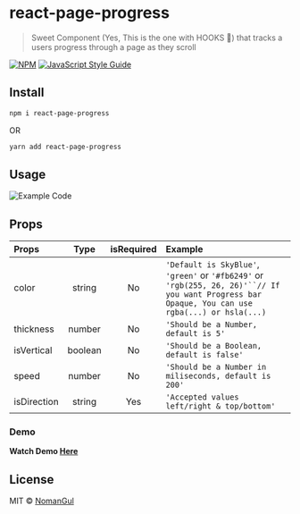 # react-page-progress

> Sweet Component (Yes, This is the one with HOOKS 🚀) that tracks a users progress through a page as they scroll

[![NPM](https://img.shields.io/npm/v/react-page-progress.svg)](https://www.npmjs.com/package/react-page-progress) [![JavaScript Style Guide](https://img.shields.io/badge/code_style-standard-brightgreen.svg)](https://standardjs.com)

## Install

```bash
npm i react-page-progress
```

OR

```bash
yarn add react-page-progress
```

## Usage

![Example Code](/src/demo/code.png?raw=true)

## Props

| Props  |  Type  | isRequired | Example                                                                                                                                            |
| :----- | :----: | :--------: | :------------------------------------------------------------------------------------------------------------------------------------------------- |
| color  | string |     No     | `'Default is SkyBlue'`, `'green'` or `'#fb6249'` or ` 'rgb(255, 26, 26)'``// If you want Progress bar Opaque, You can use rgba(...) or hsla(...) ` |
| thickness  | number |     No     | `'Should be a Number, default is 5'`                                                                                                                                     |
| isVertical  | boolean |     No     | `'Should be a Boolean, default is false'`                                                                                                                                 |
| speed  | number |     No     | `'Should be a Number in miliseconds, default is 200'`                                                                                                                                   |
| isDirection   | string |     Yes     | `'Accepted values left/right & top/bottom'`                                                                                                                                |
### Demo

**Watch Demo [Here](https://nomangul.github.io/react-page-progress)**

## License

MIT © [NomanGul](https://github.com/NomanGul)
